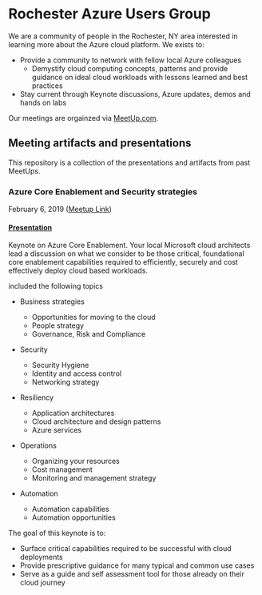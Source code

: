 # Rochester Azure Users Group
We are a community of people in the Rochester, NY area interested in learning more about the Azure cloud platform. 
We exists to:

- Provide a community to network with fellow local Azure colleagues
    - Demystify cloud computing concepts, patterns and provide guidance on ideal cloud workloads with lessons learned and best practices
- Stay current through Keynote discussions, Azure updates, demos and hands on labs

Our meetings are orgainzed via [MeetUp.com](http://www.rocazure.com). 

## Meeting artifacts and presentations
This repository is a collection of the presentations and artifacts from past MeetUps. 


### Azure Core Enablement and Security strategies
February 6, 2019 ([Meetup Link](https://www.meetup.com/Rochester-Azure-Users-Group/events/254756633/))

#### [Presentation](./2019-02%20Azure%20Core%20Enablement/)

Keynote on Azure Core Enablement. Your local Microsoft cloud architects lead a discussion on what we consider to be those critical, foundational core enablement capabilities required to efficiently, securely and cost effectively deploy cloud based workloads.

included the following topics

-   Business strategies
    -   Opportunities for moving to the cloud
    - People strategy
    - Governance, Risk and Compliance

- Security
    - Security Hygiene
    - Identity and access control
    - Networking strategy

- Resiliency
    - Application architectures
    - Cloud architecture and design patterns
    - Azure services

- Operations
    - Organizing your resources
    - Cost management
    - Monitoring and management strategy

- Automation
    - Automation capabilities
    - Automation opportunities

The goal of this keynote is to:

- Surface critical capabilities required to be successful with cloud deployments
- Provide prescriptive guidance for many typical and common use cases
- Serve as a guide and self assessment tool for those already on their cloud journey
